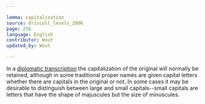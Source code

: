 ```yaml
---

lemma: capitalization
source: driscoll_levels_2006
page: 256
language: English
contributor: Wout
updated_by: Wout

---
```


In a [diplomatic transcription](transcriptionDiplomatic.html) the capitalization of the original will normally be retained, although in some traditional proper names are given capital letters whether there are capitals in the original or not. In some cases it may be desirable to distinguish between large and small capitals--small capitals are letters that have the shape of majuscules but the size of minuscules.
